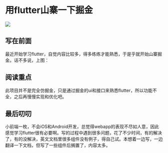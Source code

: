 # 用flutter山寨一下掘金
![](screenshots/juejin.gif)
## 写在前面
最近开始学习flutter，自觉内容比较多，得多练练才能熟悉，于是乎就开始山寨掘金。话不多说，上图：
## 阅读重点
此项目并不是完全仿掘金，只是通过掘金的ui和接口来熟悉flutter，所以功能不全，之后再慢慢实现和优化吧。
## 最后叨叨
小前端一枚，不会iOS和Android开发，总觉得webapp的表现不尽如人意，因此感觉学习flutter很有必要啊。写的过程中遇到很多问题，花了不少时间，有的解决了，有的没解决，英文文档里很多组件没有例子，得自己试。本想着一边写，一边翻译一下文档，但写了一些组件后搁置了，内容太多。

